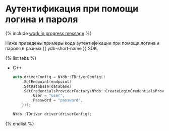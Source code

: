 # Аутентификация при помощи логина и пароля

{% include [work in progress message](../_includes/addition.md) %}

Ниже приведены примеры кода аутентификации при помощи логина и пароля в разных {{ ydb-short-name }} SDK.

{% list tabs %}

- C++

  ```c++
  auto driverConfig = NYdb::TDriverConfig()
      .SetEndpoint(endpoint)
      .SetDatabase(database)
      .SetCredentialsProviderFactory(NYdb::CreateLoginCredentialsProviderFactory({
          .User = "user",
          .Password = "password",
      }));

  NYdb::TDriver driver(driverConfig);
  ```

{% endlist %}

